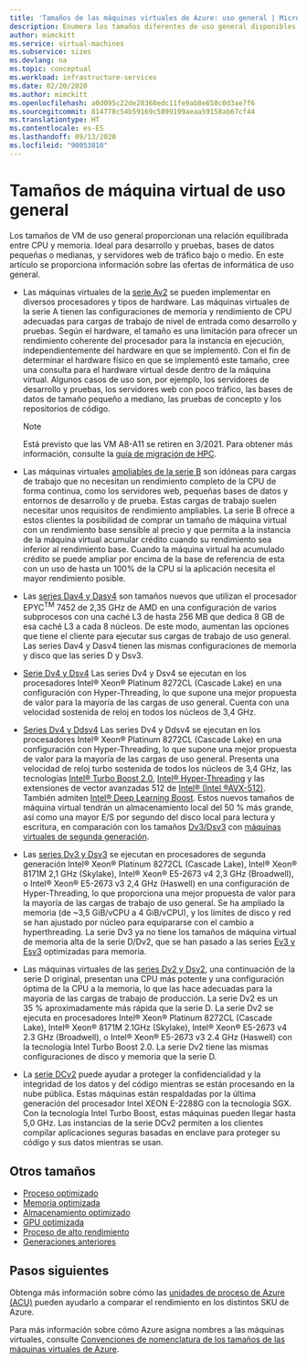 ```yaml
---
title: 'Tamaños de las máquinas virtuales de Azure: uso general | Microsoft Docs'
description: Enumera los tamaños diferentes de uso general disponibles para las máquinas virtuales en Azure. Se proporciona información sobre el número de unidades vCPU, discos de datos y NIC, así como sobre el rendimiento de almacenamiento y el ancho de banda de red para los tamaños de esta serie.
author: mimckitt
ms.service: virtual-machines
ms.subservice: sizes
ms.devlang: na
ms.topic: conceptual
ms.workload: infrastructure-services
ms.date: 02/20/2020
ms.author: mimckitt
ms.openlocfilehash: a0d095c22de28368edc11fe9ab8e658c0d3ae7f6
ms.sourcegitcommit: 814778c54b59169c5899199aeaa59158ab67cf44
ms.translationtype: HT
ms.contentlocale: es-ES
ms.lasthandoff: 09/13/2020
ms.locfileid: "90053810"
---
```

# <a name="general-purpose-virtual-machine-sizes"></a>Tamaños de máquina virtual de uso general

Los tamaños de VM de uso general proporcionan una relación equilibrada entre CPU y memoria. Ideal para desarrollo y pruebas, bases de datos pequeñas o medianas, y servidores web de tráfico bajo o medio. En este artículo se proporciona información sobre las ofertas de informática de uso general.

- Las máquinas virtuales de la [serie Av2](av2-series.md) se pueden implementar en diversos procesadores y tipos de hardware. Las máquinas virtuales de la serie A tienen las configuraciones de memoria y rendimiento de CPU adecuadas para cargas de trabajo de nivel de entrada como desarrollo y pruebas. Según el hardware, el tamaño es una limitación para ofrecer un rendimiento coherente del procesador para la instancia en ejecución, independientemente del hardware en que se implementó. Con el fin de determinar el hardware físico en que se implementó este tamaño, cree una consulta para el hardware virtual desde dentro de la máquina virtual. Algunos casos de uso son, por ejemplo, los servidores de desarrollo y pruebas, los servidores web con poco tráfico, las bases de datos de tamaño pequeño a mediano, las pruebas de concepto y los repositorios de código.

  > [!NOTE]
  > Está previsto que las VM A8-A11 se retiren en 3/2021. Para obtener más información, consulte la [guía de migración de HPC](https://azure.microsoft.com/resources/hpc-migration-guide/).

- Las máquinas virtuales [ampliables de la serie B](sizes-b-series-burstable.md) son idóneas para cargas de trabajo que no necesitan un rendimiento completo de la CPU de forma continua, como los servidores web, pequeñas bases de datos y entornos de desarrollo y de prueba. Estas cargas de trabajo suelen necesitar unos requisitos de rendimiento ampliables. La serie B ofrece a estos clientes la posibilidad de comprar un tamaño de máquina virtual con un rendimiento base sensible al precio y que permita a la instancia de la máquina virtual acumular crédito cuando su rendimiento sea inferior al rendimiento base. Cuando la máquina virtual ha acumulado crédito se puede ampliar por encima de la base de referencia de esta con un uso de hasta un 100% de la CPU si la aplicación necesita el mayor rendimiento posible.

- Las [series Dav4 y Dasv4](dav4-dasv4-series.md) son tamaños nuevos que utilizan el procesador EPYC<sup>TM</sup> 7452 de 2,35 GHz de AMD en una configuración de varios subprocesos con una caché L3 de hasta 256 MB que dedica 8 GB de esa caché L3 a cada 8 núcleos. De este modo, aumentan las opciones que tiene el cliente para ejecutar sus cargas de trabajo de uso general. Las series Dav4 y Dasv4 tienen las mismas configuraciones de memoria y disco que las series D y Dsv3.

- [Serie Dv4 y Dsv4](dv4-dsv4-series.md) Las series Dv4 y Dsv4 se ejecutan en los procesadores Intel® Xeon® Platinum 8272CL (Cascade Lake) en una configuración con Hyper-Threading, lo que supone una mejor propuesta de valor para la mayoría de las cargas de uso general. Cuenta con una velocidad sostenida de reloj en todos los núcleos de 3,4 GHz.

- [Series Dv4 y Ddsv4](ddv4-ddsv4-series.md) Las series Dv4 y Ddsv4 se ejecutan en los procesadores Intel&reg; Xeon&reg; Platinum 8272CL (Cascade Lake) en una configuración con Hyper-Threading, lo que supone una mejor propuesta de valor para la mayoría de las cargas de uso general. Presenta una velocidad de reloj turbo sostenida de todos los núcleos de 3,4 GHz, las tecnologías [Intel&reg; Turbo Boost 2.0](https://www.intel.com/content/www/us/en/architecture-and-technology/turbo-boost/turbo-boost-technology.html), [Intel&reg; Hyper-Threading](https://www.intel.com/content/www/us/en/architecture-and-technology/hyper-threading/hyper-threading-technology.html) y las extensiones de vector avanzadas 512 de [Intel&reg; (Intel &reg;AVX-512)](https://www.intel.com/content/www/us/en/architecture-and-technology/avx-512-overview.html). También admiten [Intel&reg; Deep Learning Boost](https://software.intel.com/content/www/us/en/develop/topics/ai/deep-learning-boost.html). Estos nuevos tamaños de máquina virtual tendrán un almacenamiento local del 50 % más grande, así como una mayor E/S por segundo del disco local para lectura y escritura, en comparación con los tamaños [Dv3/Dsv3](./dv3-dsv3-series.md) con [máquinas virtuales de segunda generación](./linux/generation-2.md).

- Las [series Dv3 y Dsv3](dv3-dsv3-series.md) se ejecutan en procesadores de segunda generación Intel® Xeon® Platinum 8272CL (Cascade Lake), Intel® Xeon® 8171M 2,1 GHz (Skylake), Intel® Xeon® E5-2673 v4 2,3 GHz (Broadwell), o Intel® Xeon® E5-2673 v3 2,4 GHz (Haswell) en una configuración de Hyper-Threading, lo que proporciona una mejor propuesta de valor para la mayoría de las cargas de trabajo de uso general. Se ha ampliado la memoria (de ~3,5 GiB/vCPU a 4 GiB/vCPU), y los límites de disco y red se han ajustado por núcleo para equipararse con el cambio a hyperthreading. La serie Dv3 ya no tiene los tamaños de máquina virtual de memoria alta de la serie D/Dv2, que se han pasado a las series [Ev3 y Esv3](ev3-esv3-series.md) optimizadas para memoria.

- Las máquinas virtuales de las [series Dv2 y Dsv2](dv2-dsv2-series.md), una continuación de la serie D original, presentan una CPU más potente y una configuración óptima de la CPU a la memoria, lo que las hace adecuadas para la mayoría de las cargas de trabajo de producción. La serie Dv2 es un 35 % aproximadamente más rápida que la serie D. La serie Dv2 se ejecuta en procesadores Intel® Xeon® Platinum 8272CL (Cascade Lake), Intel® Xeon® 8171M 2.1GHz (Skylake), Intel® Xeon® E5-2673 v4 2.3 GHz (Broadwell), o Intel® Xeon® E5-2673 v3 2.4 GHz (Haswell) con la tecnología Intel Turbo Boost 2.0. La serie Dv2 tiene las mismas configuraciones de disco y memoria que la serie D.

- La [serie DCv2](dcv2-series.md) puede ayudar a proteger la confidencialidad y la integridad de los datos y del código mientras se están procesando en la nube pública. Estas máquinas están respaldadas por la última generación del procesador Intel XEON E-2288G con la tecnología SGX. Con la tecnología Intel Turbo Boost, estas máquinas pueden llegar hasta 5,0 GHz. Las instancias de la serie DCv2 permiten a los clientes compilar aplicaciones seguras basadas en enclave para proteger su código y sus datos mientras se usan.

## <a name="other-sizes"></a>Otros tamaños

- [Proceso optimizado](sizes-compute.md)
- [Memoria optimizada](sizes-memory.md)
- [Almacenamiento optimizado](sizes-storage.md)
- [GPU optimizada](sizes-gpu.md)
- [Proceso de alto rendimiento](sizes-hpc.md)
- [Generaciones anteriores](sizes-previous-gen.md)

## <a name="next-steps"></a>Pasos siguientes

Obtenga más información sobre cómo las [unidades de proceso de Azure (ACU)](acu.md) pueden ayudarlo a comparar el rendimiento en los distintos SKU de Azure.

Para más información sobre cómo Azure asigna nombres a las máquinas virtuales, consulte [Convenciones de nomenclatura de los tamaños de las máquinas virtuales de Azure](./vm-naming-conventions.md).
